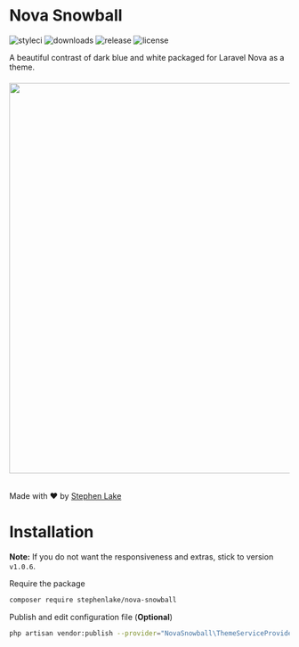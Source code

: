 # Nova Snowball
![styleci](https://github.styleci.io/repos/179909145/shield?branch=master&style=flat-square)
![downloads](https://img.shields.io/packagist/dt/stephenlake/nova-snowball.svg?style=flat-square)
![release](https://img.shields.io/github/release/stephenlake/nova-snowball.svg?style=flat-square)
![license](https://img.shields.io/badge/license-MIT-blue.svg?style=flat-square)

A beautiful contrast of dark blue and white packaged for Laravel Nova as a theme.

<h6 align="center">
  <img src="https://i.imgur.com/U4y5roL.png" width="700">
</h6>

Made with ❤️ by [Stephen Lake](http://github.com/stephenlake)

# Installation

**Note:** If you do not want the responsiveness and extras, stick to version `v1.0.6`.

Require the package
```bash
composer require stephenlake/nova-snowball
```

Publish and edit configuration file (**Optional**)
```bash
php artisan vendor:publish --provider="NovaSnowball\ThemeServiceProvider" --tag="config"
```

